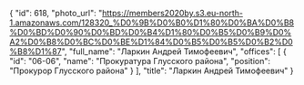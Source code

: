 {
    "id": 618,
    "photo_url": "https://members2020by.s3.eu-north-1.amazonaws.com/128320_%D0%9B%D0%B0%D1%80%D0%BA%D0%B8%D0%BD%D0%90%D0%BD%D0%B4%D1%80%D0%B5%D0%B9%D0%A2%D0%B8%D0%BC%D0%BE%D1%84%D0%B5%D0%B5%D0%B2%D0%B8%D1%87",
    "full_name": "Ларкин Андрей Тимофеевич",
    "offices": [
        {
            "id": "06-06",
            "name": "Прокуратура Глусского района",
            "position": "Прокурор Глусского района"
        }
    ],
    "title": "Ларкин Андрей Тимофеевич"
}